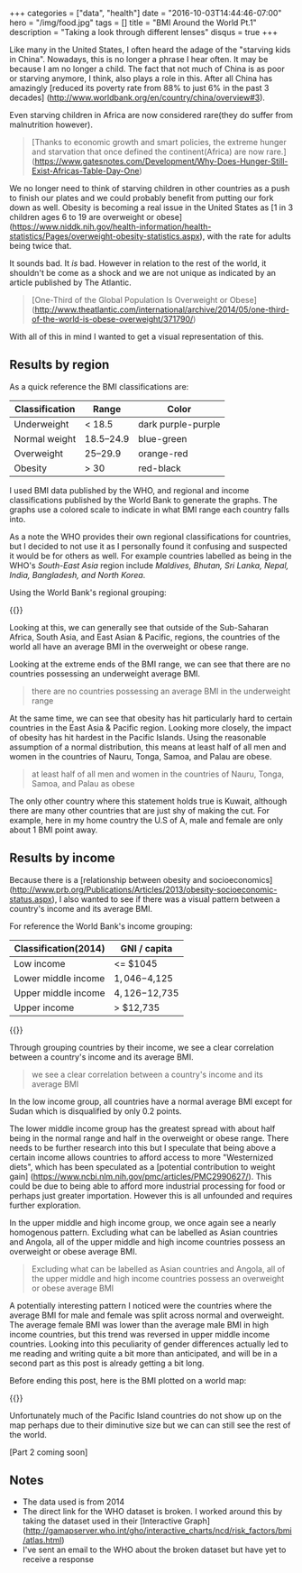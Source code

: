 +++
categories = ["data", "health"]
date = "2016-10-03T14:44:46-07:00"
hero = "/img/food.jpg"
tags = []
title = "BMI Around the World Pt.1"
description = "Taking a look through different lenses"
disqus = true
+++

Like many in the United States, I often heard the adage of the "starving kids in China".
Nowadays, this is no longer a phrase I hear often. It may be because I
am no longer a child. The fact that not much of China is as poor or starving anymore,
I think, also plays a role in this. After all China has amazingly [reduced its poverty
rate from 88% to just 6% in the past 3 decades]
(http://www.worldbank.org/en/country/china/overview#3).

Even starving children in Africa are now considered rare(they do suffer from malnutrition however).

>[Thanks to economic growth and smart policies, the extreme hunger and starvation
that once defined the continent(Africa) are now rare.]
(https://www.gatesnotes.com/Development/Why-Does-Hunger-Still-Exist-Africas-Table-Day-One)

We no longer need to think of starving children in other countries as a push
to finish our plates and we could probably benefit from putting our fork down
as well. Obesity is becoming a real issue in the United States as
[1 in 3 children ages 6 to 19 are overweight or obese]
(https://www.niddk.nih.gov/health-information/health-statistics/Pages/overweight-obesity-statistics.aspx),
with the rate for adults being twice that.

It sounds bad. It *is* bad. However in relation to the rest of the world, it
shouldn't be come as a shock and we are not unique as indicated by an article
published by The Atlantic.

>[One-Third of the Global Population Is Overweight or Obese]
(http://www.theatlantic.com/international/archive/2014/05/one-third-of-the-world-is-obese-overweight/371790/)

With all of this in mind I wanted to get a visual representation of this.

## Results by region

As a quick reference the BMI classifications are:

Classification  |    Range   |   Color
--------------- | ---------- | -----------
Underweight     |  < 18.5    |  dark purple-purple
Normal weight   |  18.5–24.9 |  blue-green
Overweight      |  25–29.9   |  orange-red
Obesity         |  > 30      |  red-black


I used BMI data published by the WHO, and regional and income classifications
published by the World Bank to generate the graphs. The graphs use a colored
scale to indicate in what BMI range each country falls into.

As a note the WHO provides their own regional classifications for countries,
but I decided to not use it as I personally found it confusing and suspected it
would be for others as well. For example countries labelled as being in the
WHO's *South-East Asia* region include *Maldives, Bhutan, Sri Lanka, Nepal, India, Bangladesh, and North Korea*.

Using the World Bank's regional grouping:

{{<highchartsTreeBMI src="/charts/bmi.json" metasrc="/charts/worldbank2014m.json" id="bmi-wb-region" grouping="wbRegion" title="Mean BMI By World Bank Region">}}

Looking at this, we can generally see that outside of the Sub-Saharan Africa,
South Asia, and East Asian & Pacific, regions, the countries of the world all
have an average BMI in the overweight or obese range.

Looking at the extreme ends of the BMI range, we can see that there are no countries
possessing an underweight average BMI.

> there are no countries possessing an average BMI in the underweight range

At the same time, we can see that obesity has hit particularly hard to certain countries
in the East Asia & Pacific region. Looking more closely, the impact
of obesity has hit hardest in the Pacific Islands. Using the reasonable assumption
of a normal distribution, this means at least half of all men and women in the
countries of Nauru, Tonga, Samoa, and Palau are obese.

> at least half of all men and women in the countries of Nauru, Tonga, Samoa,
and Palau as obese

The only other country where this statement holds true is Kuwait, although there
are many other countries that are just shy of making the cut. For example, here in my
home country the U.S of A, male and female are only about 1 BMI point away.

## Results by income

Because there is a [relationship between obesity and socioeconomics]
(http://www.prb.org/Publications/Articles/2013/obesity-socioeconomic-status.aspx),
I also wanted to see if there was a visual pattern between a country's income and
its average BMI.

For reference the World Bank's income grouping:

Classification(2014) |  GNI / capita
-------------------- | --------------
Low income           |  <= $1045
Lower middle income  |  $1,046-$4,125
Upper middle income  |  $4,126-$12,735
Upper income         |  > $12,735

{{<highchartsTreeBMI src="/charts/bmi.json" metasrc="/charts/worldbank2014m.json" id="bmi-wb-income" grouping="income" title="Mean BMI By World Bank Income Group">}}

Through grouping countries by their income, we see a clear correlation between a
country's income and its average BMI.

>we see a clear correlation between a country's income and its average BMI

In the low income group, all countries have a normal average BMI except for Sudan
which is disqualified by only 0.2 points.

The lower middle income group has the greatest spread with about half being in
the normal range and half in the overweight or obese range. There needs to be
further research into this but I speculate that being above a certain income allows
countries to afford access to more "Westernized diets", which has been speculated
as a [potential contribution to weight gain]
(https://www.ncbi.nlm.nih.gov/pmc/articles/PMC2990627/). This could be due to
being able to afford more industrial processing for food or perhaps just greater
importation. However this is all unfounded and requires further exploration.

In the upper middle and high income group, we once again see a nearly homogenous
pattern. Excluding what can be labelled as Asian countries and Angola, all of the
upper middle and high income countries possess an overweight or obese average BMI.

>Excluding what can be labelled as Asian countries and Angola, all of the
upper middle and high income countries possess an overweight or obese average BMI

A potentially interesting pattern I noticed were the countries where the average
BMI for male and female was split across normal and overweight. The average female BMI
was lower than the average male BMI in high income countries, but this trend was
reversed in upper middle income countries. Looking into this peculiarity of gender
differences actually led to me reading and writing quite a bit more than
anticipated, and will be in a second part as this post is already getting a bit long.

Before ending this post, here is the BMI plotted on a world map:

{{<highchartsMapBMI src="/charts/bmi.json" id="bmi-world-map" title="Mean BMI By Country 2014">}}

Unfortunately much of the Pacific Island countries do not show up on the map
perhaps due to their diminutive size but we can can still see the rest of
the world.

[Part 2 coming soon]

## Notes
- The data used is from 2014
- The direct link for the WHO dataset is broken. I worked around this by taking
the dataset used in their [Interactive Graph]
(http://gamapserver.who.int/gho/interactive_charts/ncd/risk_factors/bmi/atlas.html)
- I've sent an email to the WHO about the broken dataset but have yet to receive a response
